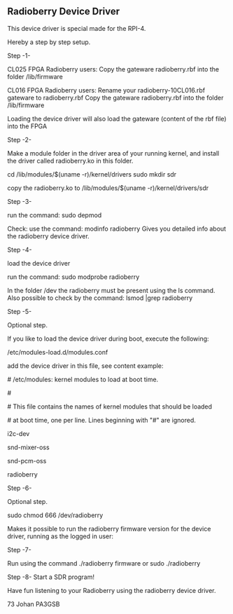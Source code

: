 ## Radioberry Device Driver


This device driver is special made for the RPI-4.


Hereby a step by step setup.


Step -1-

CL025 FPGA Radioberry users:
Copy the gateware radioberry.rbf into the folder /lib/firmware

CL016 FPGA Radioberry users:
Rename your radioberry-10CL016.rbf gateware to radioberry.rbf 
Copy the gateware radioberry.rbf into the folder /lib/firmware

Loading the device driver will also load the gateware (content of the rbf file) into the FPGA 



Step -2-

Make a module folder in the driver area of your running kernel, and install the driver called radioberry.ko in this folder.

cd /lib/modules/$(uname -r)/kernel/drivers
sudo mkdir sdr

copy the radioberry.ko to /lib/modules/$(uname -r)/kernel/drivers/sdr



Step -3-

run the command:  sudo depmod 

Check:  use the command: modinfo radioberry 
Gives you detailed info about the radioberry device driver.



Step -4-

load the device driver 

run the command: sudo modprobe radioberry

In the folder /dev the radioberry must be present using the ls command.
Also possible to check by the command: lsmod |grep radioberry


Step -5-

Optional step.

If you like to load the device driver during boot, execute the following:

/etc/modules-load.d/modules.conf

add the device driver in this file, see content example:

\# /etc/modules: kernel modules to load at boot time.

\# 

\# This file contains the names of kernel modules that should be loaded

\# at boot time, one per line. Lines beginning with "#" are ignored.

i2c-dev

snd-mixer-oss

snd-pcm-oss

radioberry





Step -6-

Optional step.

sudo chmod 666 /dev/radioberry

Makes it possible to run the radioberry firmware version for the device driver, running as the logged in user:




Step -7-

Run using the command ./radioberry firmware or sudo ./radioberry



Step -8-
Start a SDR program!


Have fun listening to your Radioberry using the radioberry device driver.

73 Johan
PA3GSB


